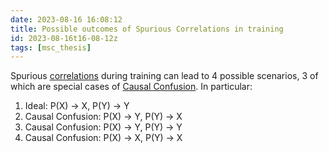 ```yaml
---
date: 2023-08-16 16:08:12
title: Possible outcomes of Spurious Correlations in training
id: 2023-08-16t16-08-12z
tags: [msc_thesis]
---
```


Spurious [correlations](./2020-09-28t14-34-27z.md) during training can lead to 4
possible scenarios, 3 of which are special cases of
[Causal Confusion](2023-07-10t15-30-22z.md). In particular:

1. Ideal: P(X) -> X, P(Y) -> Y
2. Causal Confusion: P(X) -> Y, P(Y) -> X
3. Causal Confusion: P(X) -> Y, P(Y) -> Y
4. Causal Confusion: P(X) -> X, P(Y) -> X
